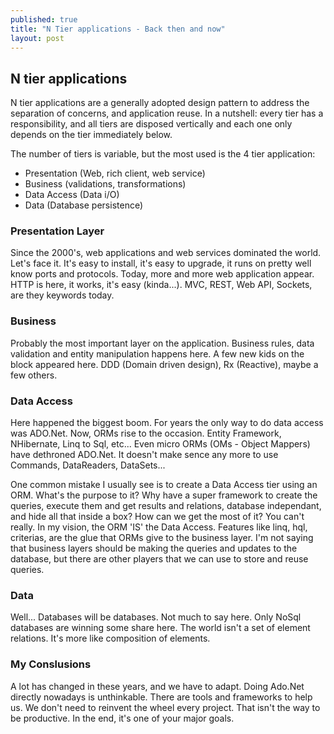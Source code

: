 ```yaml
---
published: true
title: "N Tier applications - Back then and now"
layout: post
---
```


## N tier applications

N tier applications are a generally adopted design pattern to address the separation of concerns, and application reuse. In a nutshell: every tier has a responsibility, and all tiers are disposed vertically and each one only depends on the tier immediately below.

The number of tiers is variable, but the most used is the 4 tier application:
- Presentation (Web, rich client, web service)
- Business (validations, transformations)
- Data Access (Data i/O)
- Data (Database persistence)

### Presentation Layer

Since the 2000's, web applications and web services dominated the world. Let's face it. It's easy to install, it's easy to upgrade, it runs on pretty well know ports and protocols.
Today, more and more web application appear. HTTP is here, it works, it's easy (kinda...).
MVC, REST, Web API, Sockets, are they keywords today.


### Business

Probably the most important layer on the application. Business rules, data validation and entity manipulation happens here.
A few new kids on the block appeared here. DDD (Domain driven design), Rx (Reactive), maybe a few others.

### Data Access

Here happened the biggest boom. For years the only way to do data access was ADO.Net. Now, ORMs rise to the occasion. Entity Framework, NHibernate, Linq to Sql, etc...
Even micro ORMs (OMs - Object Mappers) have dethroned ADO.Net.
It doesn't make sence any more to use Commands, DataReaders, DataSets...

One common mistake I usually see is to create a Data Access tier using an ORM. What's the purpose to it? Why have a super framework to create the queries, execute them and get results and relations, database independant, and hide all that inside a box? How can we get the most of it? You can't really.
In my vision, the ORM 'IS' the Data Access. Features like linq, hql, criterias, are the glue that ORMs give to the business layer. I'm not saying that business layers should be making the queries and updates to the database, but there are other players that we can use to store and reuse queries.

### Data

Well... Databases will be databases. Not much to say here. Only NoSql databases are winning some share here. The world isn't a set of element relations. It's more like composition of elements.


### My Conslusions

A lot has changed in these years, and we have to adapt. Doing Ado.Net directly nowadays is unthinkable. There are tools and frameworks to help us. We don't need to reinvent the wheel every project. That isn't the way to be productive. In the end, it's one of your major goals.
